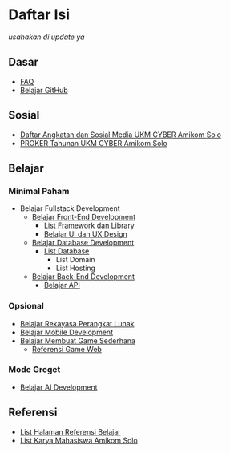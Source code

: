 # Daftar Isi
*usahakan di update ya*

## Dasar
- [FAQ](https://github.com/UKM-CYBER-Amikom-Solo/FAQ)
- [Belajar GitHub](https://github.com/UKM-CYBER-Amikom-Solo/Belajar-GitHub)

## Sosial
- [Daftar Angkatan dan Sosial Media UKM CYBER Amikom Solo](https://github.com/UKM-CYBER-Amikom-Solo/Daftar-Angkatan-CYBER/blob/main/README.md)
- [PROKER Tahunan UKM CYBER Amikom Solo](https://github.com/UKM-CYBER-Amikom-Solo/PROKER-Tahunan-UKM-CYBER-Amikom-Solo)

## Belajar

### Minimal Paham
  - Belajar Fullstack Development
    - [Belajar Front-End Development](https://github.com/UKM-CYBER-Amikom-Solo/Belajar-Front-End-Development)
      - [List Framework dan Library](https://github.com/UKM-CYBER-Amikom-Solo/Belajar-Front-End-Development/blob/main/List%20Framework%20dan%20JS%20Library.md)
      - [Belajar UI dan UX Design](https://github.com/UKM-CYBER-Amikom-Solo/Belajar-Front-End-Development/blob/main/Belajar%20UI%20dan%20UX%20Design.md)
    - [Belajar Database Development](https://github.com/UKM-CYBER-Amikom-Solo/Belajar-Database-Development/)
      - [List Database](https://github.com/UKM-CYBER-Amikom-Solo/Belajar-Database-Development/blob/main/List%20Database.md)
        - List Domain
        - List Hosting
    - [Belajar Back-End Development](https://github.com/UKM-CYBER-Amikom-Solo/Belajar-Back-End-Development)
      - [Belajar API](https://github.com/UKM-CYBER-Amikom-Solo/Belajar-Back-End-Development/blob/main/Belajar%20API.md)

### Opsional
- [Belajar Rekayasa Perangkat Lunak](https://github.com/UKM-CYBER-Amikom-Solo/Belajar-Rekayasa-Perangkat-Lunak)
- [Belajar Mobile Development](https://github.com/UKM-CYBER-Amikom-Solo/Belajar-Mobile-Development)
- [Belajar Membuat Game Sederhana](https://github.com/UKM-CYBER-Amikom-Solo/Belajar-Membuat-Game-Sederhana)
  - [Referensi Game Web](https://github.com/UKM-CYBER-Amikom-Solo/Belajar-Membuat-Game-Sederhana/blob/main/Referensi%20Game%20Web.md)

### Mode Greget
- [Belajar AI Development](https://github.com/UKM-CYBER-Amikom-Solo/Belajar-AI-Development)


## Referensi
- [List Halaman Referensi Belajar](https://github.com/UKM-CYBER-Amikom-Solo/List-Halaman-dan-Software-Referensi-Belajar)
- [List Karya Mahasiswa Amikom Solo](https://github.com/UKM-CYBER-Amikom-Solo/List-Karya-Mahasiswa-Amikom-Solo)

